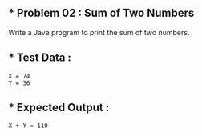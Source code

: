 ## * Problem 02 : Sum of Two Numbers

Write a Java program to print the sum of two numbers.

## * Test Data :

    X = 74 
    Y = 36

## * Expected Output :
    
    X + Y = 110